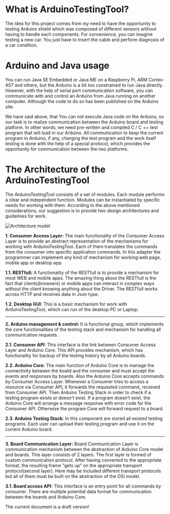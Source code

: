 
# **What is ArduinoTestingTool?**

The idea for this project comes from my need to have the opportunity to testing Arduino shield
which was composed of different sensors without having to handle each components. For convenience, you can imagine testing a new car. You just  have to Insert the cable and perform diagnosis of a car condition.

# **Arduino and Java usage**

You can run Java SE Embedded or Java ME on a Raspberry Pi, ARM Cortex- A57 and others, but the Arduino is a bit too constrained to run Java directly. However, with the help of serial port communication software, you can communicate with and control an Arduino from Java running on another computer. Although the code to do so has been published on the Arduino site.

We have said above, that  You can not execute Java code on the Arduino, so our task is to realize communication between the Arduino board and testing platform. In other words, we need pre-written and compiled C / C ++ test program that will load in our Arduino. All communication to keep the current program in Arduino, if any, charging the test program and the work itself testing is done with the help of a special protocol, which provides the opportunity for communication between the two platforms.


# The Architecture of the ArduinoTestingTool

The ArduinoTestingTool consists of a set of modules. Each module performs a clear and independent function. Modules can be instantiated by specific needs for working with them. According to the above mentioned considerations, our suggestion is to provide two design architectures and guidelines for work.

![Architecture model](https://github.com/iqnev/ArduinoTestingTool/blob/master/Wiki/AWS%20Design.png)

**1. Consumer Access Layer:**
The main functionality of the Consumer Access Layer is to provide an abstract representation of the mechanisms for working with ArduinoTestingTool. Each of them translates the commands from the consumer into specific application commands. In this adapter the programmer can implement any kind of mechanism for working:web page, mobile app or desktop app.

   **1.1. RESTfull:**
A functionality of the RESTfull is to provide a mechanism for most WEB and mobile apps. The amazing thing about the RESTfull is the fact that clients(browsers) or mobile apps can interact in complex ways without the client knowing anything about the Driver. The RESTfull works across HTTP and receives data in Json type.

 **1.2. Desktop GUI:** 
This is a basic mechanism for work with ArduinoTestingTool, which can run of the desktop PC or Laptop.

***

**2. Arduino management & control:** 
It is functional group, which implements the core functionalities of the testing stack and mechanism for handling all communication requests.

**2.1. Consumer API:** 
This interface is the link between Consumer Access Layer and Arduino Core. This API provides mechanism, which has functionality for backup of the testing history by all Arduino boards.

**2.2. Arduino Core:**
The main function of Arduino Core is to manage the connectivity between the boatd and the consumer and must accept the events and responses by boards. Also the Arduino Core accepts commands by Consumer Access Layer. Whenever a Consumer tries to access a resource via Consumer API, it forwards the requested command, received from Consumer API. Then Arduino Testing Stack in order to check if a testing program exists or doesn't exist. If a program doesn’t exist, the Arduino Core will arrange a message response with error code for the Consumer API. Otherwise the program Core will forward request to a board. 

**2.3. Arduino Testing Stack:**
In this component are stored all existed testing programs. Each user can upload their testing program and use it on the current Arduino board.

***

**3. Board Communication Layer:** 
Board Communication Layer is communication mechanism between the abstraction of Arduino Core
model and boards. This layer consists of 2 layers.
The first layer is formed of custom communication protocol. After having converted to the appropriate format, the resulting frame "gets up" on the appropriate transport protocol(second layer). Here may be included different transport protocols but all of them must be built on the abstraction of the OSI model.

**3.1. Board access API:**
This interface is an entry point for all commands by consumer. There are multiple potential data format for communication between the boards and Arduino Core. 


The current document is a draft version!
